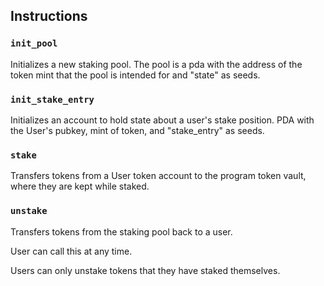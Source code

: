 ## Instructions

### `init_pool`
Initializes a new staking pool. The pool is a pda with the address of the token mint that the pool is intended for and "state" as seeds.

### `init_stake_entry`
Initializes an account to hold state about a user's stake position. PDA with the User's pubkey, mint of token, and "stake_entry" as seeds.

### `stake`
Transfers tokens from a User token account to the program token vault, where they are kept while staked.

### `unstake`
Transfers tokens from the staking pool back to a user.

User can call this at any time.

Users can only unstake tokens that they have staked themselves.
